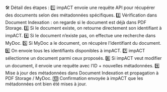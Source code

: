 🛠 Détail des étapes :
1️⃣ impACT envoie une requête API pour récupérer des documents selon des métadonnées spécifiques.
2️⃣ Vérification dans Document Indexation : on regarde si le document est déjà dans PDF Storage.
3️⃣ Si le document existe, on retourne directement son identifiant à impACT.
4️⃣ Si le document n’existe pas, on effectue une recherche dans MyDoc.
5️⃣ Si MyDoc a le document, on récupère l’identifiant du document.
6️⃣ On envoie tous les identifiants disponibles à impACT.
7️⃣ impACT sélectionne un document parmi ceux proposés.
8️⃣ Si impACT veut modifier un document, il envoie une requête avec l’ID + nouvelles métadonnées.
9️⃣ Mise à jour des métadonnées dans Document Indexation et propagation à PDF Storage / MyDoc.
🔟 Confirmation envoyée à impACT que les métadonnées ont bien été mises à jour.

